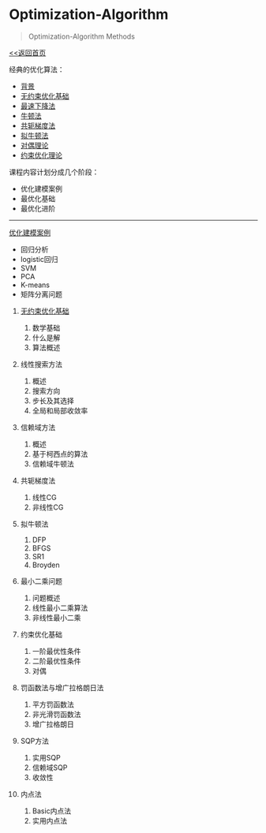 # Optimization-Algorithm

> Optimization-Algorithm Methods

[<<返回首页](index.md)



经典的优化算法：

- [背景](./Classical-Methods/背景-AI中的最优化.md)
- [无约束优化基础](./Classical-Methods/无约束优化基础.md)
- [最速下降法](./Classical-Methods/1.最速下降法.md)
- [牛顿法](./Classical-Methods/2.牛顿法.md)
- [共轭梯度法](./Classical-Methods/3.共轭梯度法.md)
- [拟牛顿法](./Classical-Methods/4.拟牛顿法.md)
- [对偶理论](./Classical-Methods/5.对偶.md)
- [约束优化理论](./Classical-Methods/约束优化基础.md)

课程内容计划分成几个阶段：

- 优化建模案例
- 最优化基础
- 最优化进阶

------

[优化建模案例](./优化建模案例/examples.md)

- 回归分析
- logistic回归
- SVM
- PCA
- K-means
- 矩阵分离问题



1. [无约束优化基础](Chapter1.md)
   1. 数学基础
   2. 什么是解
   3. 算法概述
2. 线性搜索方法
   1. 概述
   2. 搜索方向
   3. 步长及其选择
   4. 全局和局部收敛率
3. 信赖域方法
   1. 概述
   2. 基于柯西点的算法
   3. 信赖域牛顿法
4. 共轭梯度法
   1. 线性CG
   2. 非线性CG
5. 拟牛顿法
   1. DFP
   2. BFGS
   3. SR1
   4. Broyden
6. 最小二乘问题
   1. 问题概述
   2. 线性最小二乘算法
   3. 非线性最小二乘



1. 约束优化基础
   1. 一阶最优性条件
   2. 二阶最优性条件
   3. 对偶
2. 罚函数法与增广拉格朗日法
   1. 平方罚函数法
   2. 非光滑罚函数法
   3. 增广拉格朗日
3. SQP方法
   1. 实用SQP
   2. 信赖域SQP
   3. 收敛性
4. 内点法
   1. Basic内点法
   2. 实用内点法